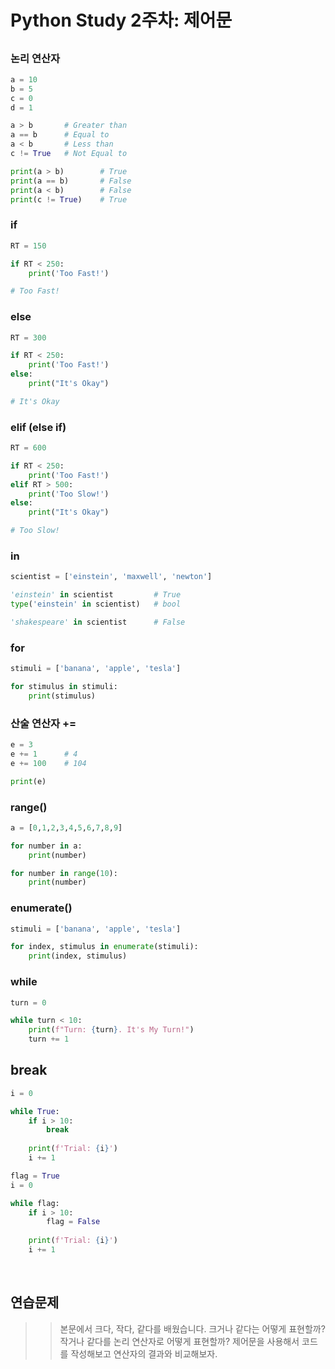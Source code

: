 <!-- 2주차_제어문.md -->

# Python Study 2주차: 제어문

## 
### 논리 연산자
```python
a = 10
b = 5
c = 0
d = 1

a > b       # Greater than
a == b      # Equal to
a < b       # Less than
c != True   # Not Equal to

print(a > b)        # True
print(a == b)       # False
print(a < b)        # False
print(c != True)    # True
```


### if
```python
RT = 150

if RT < 250:
    print('Too Fast!')

# Too Fast!
```

### else
```python
RT = 300

if RT < 250:
    print('Too Fast!')
else:
    print("It's Okay")

# It's Okay
```

### elif (else if)
```python
RT = 600

if RT < 250:
    print('Too Fast!')
elif RT > 500:
    print('Too Slow!')
else:
    print("It's Okay")

# Too Slow!
```

### in
```python
scientist = ['einstein', 'maxwell', 'newton']

'einstein' in scientist         # True
type('einstein' in scientist)   # bool

'shakespeare' in scientist      # False
```

### for
```python
stimuli = ['banana', 'apple', 'tesla']

for stimulus in stimuli:
    print(stimulus)
```

### 산술 연산자 +=
```python
e = 3
e += 1      # 4
e += 100    # 104

print(e)
```

### range()
```python
a = [0,1,2,3,4,5,6,7,8,9]

for number in a:
    print(number)

for number in range(10):
    print(number)
```

### enumerate()
```python
stimuli = ['banana', 'apple', 'tesla']

for index, stimulus in enumerate(stimuli):
    print(index, stimulus)
```

### while
```python
turn = 0

while turn < 10:
    print(f"Turn: {turn}. It's My Turn!")
    turn += 1
```

## break
```python 
i = 0

while True:
    if i > 10:
        break
    
    print(f'Trial: {i}')
    i += 1
```

```python
flag = True
i = 0

while flag:
    if i > 10: 
        flag = False
    
    print(f'Trial: {i}')
    i += 1
```

<br/>

## 연습문제
>> 본문에서 크다, 작다, 같다를 배웠습니다. 크거나 같다는 어떻게 표현할까? 작거나 같다를 논리 연산자로 어떻게 표현할까? 제어문을 사용해서 코드를 작성해보고 연산자의 결과와 비교해보자.
